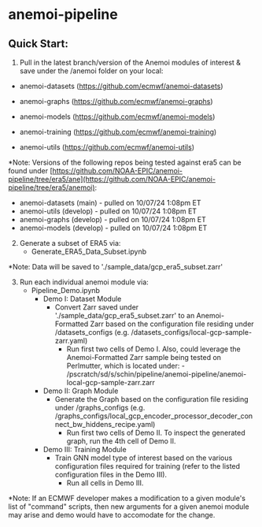 # anemoi-pipeline

## Quick Start:

1) Pull in the latest branch/version of the Anemoi modules of interest & save under the /anemoi folder on your local:

- anemoi-datasets (https://github.com/ecmwf/anemoi-datasets)
     
- anemoi-graphs (https://github.com/ecmwf/anemoi-graphs)
     
- anemoi-models (https://github.com/ecmwf/anemoi-models)
     
- anemoi-training (https://github.com/ecmwf/anemoi-training)
     
- anemoi-utils (https://github.com/ecmwf/anemoi-utils)

*Note: Versions of the following repos being tested against era5 can be found under [https://github.com/NOAA-EPIC/anemoi-pipeline/tree/era5/ane](https://github.com/NOAA-EPIC/anemoi-pipeline/tree/era5/anemoi):
- anemoi-datasets (main) - pulled on 10/07/24 1:08pm ET
- anemoi-utils (develop) - pulled on 10/07/24 1:08pm ET
- anemoi-graphs (develop) - pulled on 10/07/24 1:08pm ET
- anemoi-models (develop) - pulled on 10/07/24 1:08pm ET
  
2) Generate a subset of ERA5 via:
   - Generate_ERA5_Data_Subset.ipynb

*Note: Data will be saved to './sample_data/gcp_era5_subset.zarr'
     
3) Run each individual anemoi module via:
   - Pipeline_Demo.ipynb
       - Demo I: Dataset Module
           -  Convert Zarr saved under './sample_data/gcp_era5_subset.zarr' to an Anemoi-Formatted Zarr based on the configuration file residing under /datasets_configs (e.g. /datasets_configs/local-gcp-sample-zarr.yaml)
              - Run first two cells of Demo I. Also, could leverage the Anemoi-Formatted Zarr sample being tested on Perlmutter, which is located under: - /pscratch/sd/s/schin/pipeline/anemoi-pipeline/anemoi-local-gcp-sample-zarr.zarr
       - Demo II: Graph Module
           - Generate the Graph based on the configuration file residing under /graphs_configs (e.g. /graphs_configs/local_gcp_encoder_processor_decoder_connect_bw_hiddens_recipe.yaml)
               - Run first two cells of Demo II. To inspect the generated graph, run the 4th cell of Demo II.
       - Demo III: Training Module
           - Train GNN model type of interest based on the various configuration files required for training (refer to the listed configuration files in the Demo III).
               - Run all cells in Demo III. 
  
*Note: If an ECMWF developer makes a modification to a given module's list of "command" scripts, then new arguments for a given anemoi module may arise and demo would have to accomodate for the change.
